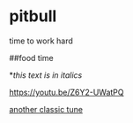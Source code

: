 # pitbull
time to work hard

##food time

**this text is in italics*


[
](https://youtu.be/Z6Y2-UWatPQ)https://youtu.be/Z6Y2-UWatPQ

[another classic tune](https://www.youtube.com/watch?v=EZKXMn-56e4)
